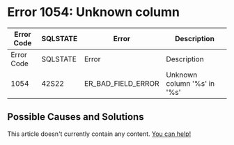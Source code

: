 
# Error 1054: Unknown column


| Error Code | SQLSTATE | Error | Description |
| --- | --- | --- | --- |
| Error Code | SQLSTATE | Error | Description |
| 1054 | 42S22 | ER_BAD_FIELD_ERROR | Unknown column '%s' in '%s' |




## Possible Causes and Solutions


This article doesn't currently contain any content. [You can help!](/en/writing-and-editing-knowledge-base-articles/)


